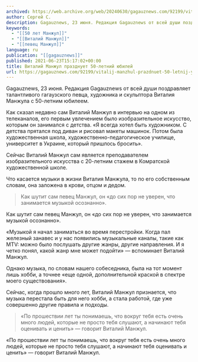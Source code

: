```yaml
---
archived: https://web.archive.org/web/20240630/gagauznews.com/92199/vitalij-manzhul-prazdnuet-50-letnij-yubilej.html
author: Сергей С.
description: Gagauznews, 23 июня. Редакция Gagauznews от всей души поздравляет талантливого гагаузского певца, художника и скульптора Виталия Манжула с 50-летним юбилеем. Как сказал недавно сам Виталий Манжул в интервью на одном из телеканалов, его первым увлечением было изобразительное искусство, которым он занимался с детства. «Я всегда хотел быть художником. С детства прятался под диван и рисовал макеты машинок. Потом была художественная школа, художественно-педагогическое училище, университет в Украине, который пришлось бросить». Сейчас Виталий Манжул сам является преподавателем изобразительного искусства с 20-летним стажем в Комратской художественной школе. Что касается музыки в жизни Виталия Манжула, то по его собственным словам, она заложена в крови, […]
keywords:
  - "[[50 лет Манжул]]"
  - "[[Виталий Манжул]]"
  - "[[певец Манжул]]"
language: ru
publication: "[[gagauznews]]"
published: 2021-06-23T15:17:02+00:00
title: Виталий Манжул празднует 50-летний юбилей
url: https://gagauznews.com/92199/vitalij-manzhul-prazdnuet-50-letnij-yubilej.html
---
```


Gagauznews, 23 июня. Редакция Gagauznews от всей души поздравляет талантливого гагаузского певца, художника и скульптора Виталия Манжула с 50-летним юбилеем.

Как сказал недавно сам Виталий Манжул в интервью на одном из телеканалов, его первым увлечением было изобразительное искусство, которым он занимался с детства. «Я всегда хотел быть художником. С детства прятался под диван и рисовал макеты машинок. Потом была художественная школа, художественно-педагогическое училище, университет в Украине, который пришлось бросить».

Сейчас Виталий Манжул сам является преподавателем изобразительного искусства с 20-летним стажем в Комратской художественной школе.

Что касается музыки в жизни Виталия Манжула, то по его собственным словам, она заложена в крови, отцом и дедом.

> Как шутит сам певец Манжул, он «до сих пор не уверен, что занимается музыкой осознанно».

Как шутит сам певец Манжул, он «до сих пор не уверен, что занимается музыкой осознанно».

«Музыкой я начал заниматься во время перестройки. Когда пал железный занавес и у нас появились музыкальные каналы, такие как MTV: можно было послушать другие жанры, другие направления. И я четко понял, какой жанр мне может подойти» — вспоминает Виталий Манжул.

Однако музыка, по словам нашего собеседника, была на тот момент лишь хобби, а точнее «еще одной, дополнительной краской в спектре моего существования».

Сейчас, когда прошло много лет, Виталий Манжул признается, что музыка перестала быть для него хобби, а стала работой, где уже совершенно другие правила и подходы.

> «По прошествии лет ты понимаешь, что вокруг тебя есть очень много людей, которые не просто тебя слушают, а начинают тебя оценивать и ценить» — говорит Виталий Манжул.

«По прошествии лет ты понимаешь, что вокруг тебя есть очень много людей, которые не просто тебя слушают, а начинают тебя оценивать и ценить» — говорит Виталий Манжул.